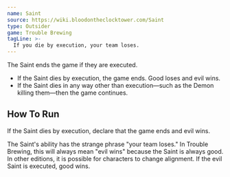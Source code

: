 ```yaml
---
name: Saint
source: https://wiki.bloodontheclocktower.com/Saint
type: Outsider
game: Trouble Brewing
tagLine: >-
  If you die by execution, your team loses.
---
```


The Saint ends the game if they are executed.

- If the Saint dies by execution, the game ends. Good loses and evil
  wins.
- If the Saint dies in any way other than execution—such as the Demon
  killing them—then the game continues.

## How To Run

If the Saint dies by execution, declare that the game ends and evil
wins.

The Saint's ability has the strange phrase "your team loses." In Trouble
Brewing, this will always mean "evil wins" because the Saint is always
good. In other editions, it is possible for characters to change
alignment. If the evil Saint is executed, good wins.
